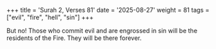 +++
title = 'Surah 2, Verses 81'
date = '2025-08-27'
weight = 81
tags = ["evil", "fire", "hell", "sin"]
+++

But no! Those who commit evil and are engrossed in sin will be the residents of the Fire. They will be there forever.